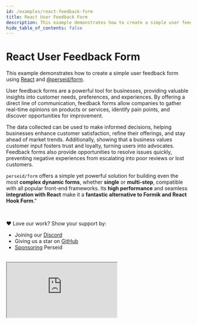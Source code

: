 ```yaml
---
id: /examples/react-feedback-form
title: React User Feedback Form
description: This example demonstrates how to create a simple user feedback form using React and @perseid/form.
hide_table_of_contents: false
---
```


# React User Feedback Form

This example demonstrates how to create a simple user feedback form using [React](https://react.dev/) and [@perseid/form](https://github.com/openizr/perseid/tree/main/packages/form).

User feedback forms are a powerful tool for businesses, providing valuable insights into customer needs, preferences, and experiences. By offering a direct line of communication, feedback forms allow companies to gather real-time opinions on products or services, identify pain points, and discover opportunities for improvement.

The data collected can be used to make informed decisions, helping businesses enhance customer satisfaction, refine their offerings, and stay ahead of market trends. Additionally, showing that a business values customer input fosters trust and loyalty, turning users into advocates. Feedback forms also provide opportunities to resolve issues quickly, preventing negative experiences from escalating into poor reviews or lost customers.

`perseid/form` offers a simple yet powerful solution for building even the most <strong>complex dynamic forms</strong>, whether <strong>single</strong> or <strong>multi-step</strong>, compatible with all popular front-end frameworks. Its <strong>high performance</strong> and seamless <strong>integration with React</strong> make it a <strong>fantastic alternative to Formik and React Hook Form</strong>."

<br />

❤️ Love our work? Show your support by:
- Joining our [Discord](https://discord.com/invite/jsWCRMqM2K)
- Giving us a star on [GitHub](https://github.com/openizr/perseid)
- [Sponsoring](https://github.com/sponsors/openizr) Perseid


<br />

<iframe src="https://codesandbox.io/embed/dwfkdz?fontsize=14&hidenavigation=1&theme=dark"
  style={{ width:'100%', height: '1000px', border:0, borderRadius: '4px', overflow:'hidden'}}
  title="react-feedback-form"
  allow="accelerometer; ambient-light-sensor; camera; encrypted-media; geolocation; gyroscope; hid; microphone; midi; payment; usb; vr; xr-spatial-tracking"
  sandbox="allow-forms allow-modals allow-popups allow-presentation allow-same-origin allow-scripts"
/>